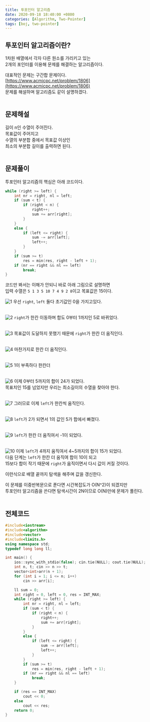 ```yaml
---
title: 투포인터 알고리즘
date: 2020-09-18 18:40:00 +0800
categories: [Algorithm, Two-Pointer]
tags: [boj, two-pointer]
---
```


## 투포인터 알고리즘이란?  
1차원 배열에서 각자 다른 원소를 가리키고 있는  
2개의 포인터를 이용해 문제를 해결하는 알고리즘이다.  

대표적인 문제는 구간합 문제이다.  
[https://www.acmicpc.net/problem/1806](https://www.acmicpc.net/problem/1806)  
문제를 해설하며 알고리즘도 같이 설명하겠다.  
<br>

## 문제해설  
길이 n인 수열이 주어진다.  
목표값이 주어지고  
수열의 부분합 중에서 목표값 이상인  
최소의 부분합 길이를 출력하면 된다.  
<br>

## 문제풀이  
투포인터 알고리즘의 핵심은 아래 코드이다.  
```c++
while (right >= left) {
	int nr = right, nl = left;
	if (sum < t) {
		if (right < n) {
			right++;
			sum += arr[right];
		}
	}
	else {
		if (left <= right) {
			sum -= arr[left];
			left++;
		}
	}
	if (sum >= t)
		res = min(res, right - left + 1);
	if (nr == right && nl == left)
		break;
}
```  
코드만 봐서는 이해가 안되니 바로 아래 그림으로 설명하면  
입력 수열은 `5 1 3 5 10 7 4 9 2 8`이고 목표값은 15이다.  

![1](/assets/img/postImg/two_pointer/two_pointer01.jpg)
우선 `right`, `left` 둘다 초기값인 0을 가지고있다.  
<br>

![2](/assets/img/postImg/two_pointer/two_pointer02.jpg)
`right`가 한칸 이동하며 합도 0부터 1까지인 5로 바뀌었다.  
<br>

![3](/assets/img/postImg/two_pointer/two_pointer03.jpg)
목표값이 도달하지 못했기 때문에 `right`가 한칸 더 움직인다.  
<br>

![4](/assets/img/postImg/two_pointer/two_pointer04.jpg)
마찬가지로 한칸 더 움직인다.  
<br>

![5](/assets/img/postImg/two_pointer/two_pointer05.jpg)
1이 부족하다 한칸더  
<br>

![6](/assets/img/postImg/two_pointer/two_pointer06.jpg)
이제 0부터 5까지의 합이 24가 되었다.  
목표치인 15를 넘었지만 우리는 최소길이의 수열을 찾아야 한다.  
<br>

![7](/assets/img/postImg/two_pointer/two_pointer07.jpg)
그러므로 이제 `left`가 한칸씩 움직인다.  
<br>

![8](/assets/img/postImg/two_pointer/two_pointer08.jpg)
`left`가 2가 되면서 1의 값인 5가 합에서 빠졌다.  
<br>

![9](/assets/img/postImg/two_pointer/two_pointer09.jpg)
`left`가 한칸 더 움직여서 -1이 되었다.  
<br>

![10](/assets/img/postImg/two_pointer/two_pointer10.jpg)
이제 `left`가 4까지 움직여서 4~5까지의 합이 15가 되었다.  
다음 단계는 `left`가 한칸 더 움직여 합이 10이 되고  
15보다 합이 작기 때문에 `right`가 움직이면서 다시 값이 커질 것이다.  

이런식으로 배열 끝까지 탐색을 해주며 값을 갱신한다.  

이 문제를 이중반복문으로 푼다면 시간복잡도가 O(N^2)이 되겠지만  
투포인터 알고리즘을 쓴다면 탐색시간이 2N이므로 O(N)만에 문제가 풀린다.  
<br>


## 전체코드
```c++
#include<iostream>
#include<algorithm>
#include<vector>
#include<limits.h>
using namespace std;
typedef long long ll;

int main() {
	ios::sync_with_stdio(false); cin.tie(NULL); cout.tie(NULL);
	int n, t; cin >> n >> t;
	vector<int>arr(n + 1);
	for (int i = 1; i <= n; i++) 
		cin >> arr[i];

	ll sum = 0;
	int right = 0, left = 0, res = INT_MAX;
	while (right >= left) {
		int nr = right, nl = left;
		if (sum < t) {
			if (right < n) {
				right++;
				sum += arr[right];
			}
		}
		else {
			if (left <= right) {
				sum -= arr[left];
				left++;
			}
		}
		if (sum >= t)
			res = min(res, right - left + 1);
		if (nr == right && nl == left)
			break;
	}

	if (res == INT_MAX)
		cout << 0;
	else
		cout << res;
	return 0;
}
```